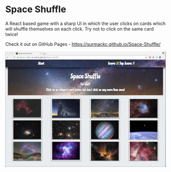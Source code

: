 # Space Shuffle
A React based game with a sharp UI in which the user clicks on cards which will shuffle themselves on each click.  Try not to click on the same card twice!

Check it out on GitHub Pages - https://surmackc.github.io/Space-Shuffle/

![Image of Game](
https://github.com/surmackc/Space-Shuffle/blob/master/img/space-shuffle-screenshot.png)
